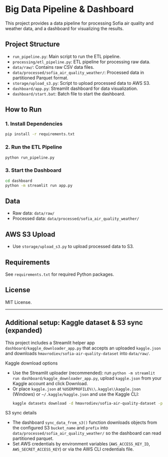 # Big Data Pipeline & Dashboard

This project provides a data pipeline for processing Sofia air quality and weather data, and a dashboard for visualizing the results.

## Project Structure

- `run_pipeline.py`: Main script to run the ETL pipeline.
- `processing/etl_pipeline.py`: ETL pipeline for processing raw data.
- `data/raw/`: Contains raw CSV data files.
- `data/processed/sofia_air_quality_weather/`: Processed data in partitioned Parquet format.
- `storage/upload_s3.py`: Script to upload processed data to AWS S3.
- `dashboard/app.py`: Streamlit dashboard for data visualization.
- `dashboard/start.bat`: Batch file to start the dashboard.

## How to Run

### 1. Install Dependencies

```bash
pip install -r requirements.txt
```

### 2. Run the ETL Pipeline

```bash
python run_pipeline.py
```

### 3. Start the Dashboard

```bash
cd dashboard
python -m streamlit run app.py
```

## Data
- Raw data: `data/raw/`
- Processed data: `data/processed/sofia_air_quality_weather/`

## AWS S3 Upload
- Use `storage/upload_s3.py` to upload processed data to S3.

## Requirements
See `requirements.txt` for required Python packages.

## License
MIT License.

---

## Additional setup: Kaggle dataset & S3 sync (expanded)

This project includes a Streamlit helper app `dashboard/kaggle_downloader_app.py` that accepts an uploaded `kaggle.json` and downloads `hmavrodiev/sofia-air-quality-dataset` into `data/raw/`.

Kaggle download options
- Use the Streamlit uploader (recommended): run `python -m streamlit run dashboard/kaggle_downloader_app.py`, upload `kaggle.json` from your Kaggle account and click Download.
- Or place `kaggle.json` at `%USERPROFILE%\\.kaggle\\kaggle.json` (Windows) or `~/.kaggle/kaggle.json` and use the Kaggle CLI:
	```bash
	kaggle datasets download -d hmavrodiev/sofia-air-quality-dataset -p data/raw --unzip
	```

S3 sync details
- The dashboard `sync_data_from_s3()` function downloads objects from the configured S3 `bucket_name` and `prefix` into `data/processed/sofia_air_quality_weather/` so the dashboard can read partitioned parquet.
- Set AWS credentials by environment variables (`AWS_ACCESS_KEY_ID`, `AWS_SECRET_ACCESS_KEY`) or via the AWS CLI credentials file.

